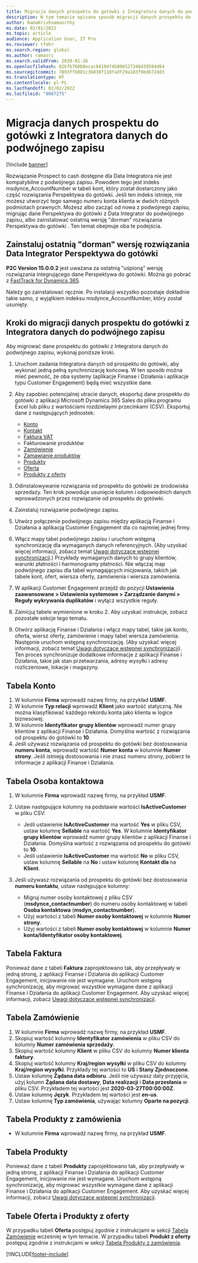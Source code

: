 ```yaml
---
title: Migracja danych prospektu do gotówki z Integratora danych do podwójnego zapisu
description: W tym temacie opisano sposób migracji danych prospektu do gotówki z Integratora danych do podwójnego zapisu.
author: RamaKrishnamoorthy
ms.date: 02/01/2022
ms.topic: article
audience: Application User, IT Pro
ms.reviewer: tfehr
ms.search.region: global
ms.author: ramasri
ms.search.validFrom: 2020-01-26
ms.openlocfilehash: 82bfb768b0ecac04184f4b806527346d39584d64
ms.sourcegitcommit: 7893ffb081c36838f110fadf29a183f9bdb72dd3
ms.translationtype: HT
ms.contentlocale: pl-PL
ms.lasthandoff: 02/02/2022
ms.locfileid: "8087275"
---
```

# <a name="migrate-prospect-to-cash-data-from-data-integrator-to-dual-write"></a>Migracja danych prospektu do gotówki z Integratora danych do podwójnego zapisu

[!include [banner](../../includes/banner.md)]

Rozwiązanie Prospect to cash dostępne dla Data Integratora nie jest kompatybilne z podwójnego zapisu. Powodem tego jest indeks msdynce_AccountNumber w tabeli kont, który został dostarczony jako część rozwiązania Perspektywa do gotówki. Jeśli ten indeks istnieje, nie możesz utworzyć tego samego numeru konta klienta w dwóch różnych podmiotach prawnych. Możesz albo zacząć od nowa z podwójnego zapisu, migrując dane Perspektywa do gotówki z Data Integrator do podwójnego zapisu, albo zainstalować ostatnią wersję "dorman" rozwiązania Perspektywa do gotówki . Ten temat obejmuje oba te podejścia.

## <a name="install-the-last-dorman-version-of-the-data-integrator-prospect-to-cash-solution"></a>Zainstaluj ostatnią "dorman" wersję rozwiązania Data Integrator Perspektywa do gotówki

**P2C Version 15.0.0.2** jest uważana za ostatnią "uśpioną" wersję rozwiązania integrującego dane Perspektywa do gotówki. Można go pobrać z [FastTrack for Dynamics 365](https://github.com/microsoft/Dynamics-365-FastTrack-Implementation-Assets/tree/master/Dual-write/P2C).

Należy go zainstalować ręcznie. Po instalacji wszystko pozostaje dokładnie takie samo, z wyjątkiem indeksu msdynce_AccountNumber, który został usunięty.

## <a name="steps-to-migrate-prospect-to-cash-data-from-data-integrator-to-dual-write"></a>Kroki do migracji danych prospektu do gotówki z Integratora danych do podwójnego zapisu

Aby migrować dane prospektu do gotówki z Integratora danych do podwójnego zapisu, wykonaj poniższe kroki.

1. Uruchom zadania Integratora danych od prospektu do gotówki, aby wykonać jedną pełną synchronizację końcową. W ten sposób można mieć pewność, że oba systemy (aplikacje Finanse i Działania i aplikacje typu Customer Engagement) będą mieć wszystkie dane.
2. Aby zapobiec potencjalnej utracie danych, eksportuj dane prospektu do gotówki z aplikacji Microsoft Dynamics 365 Sales do pliku programu Excel lub pliku z wartościami rozdzielaymi przecinkami (CSV). Eksportuj dane z następujących jednostek:

    - [Konto](#account-table)
    - [Kontakt](#contact-table)
    - [Faktura VAT](#invoice-table)
    - Fakturowanie produktów
    - [Zamówienie](#order-table)
    - [Zamawianie produktów](#order-products-table)
    - [Produkty](#products-table)
    - [Oferta](#quote-and-quote-product-tables)
    - [Produkty z oferty](#quote-and-quote-product-tables)

3. Odinstalowywanie rozwiązania od prospektu do gotówki ze środowiska sprzedaży. Ten krok powoduje usunięcie kolumn i odpowiednich danych wprowadzonych przez rozwiązanie od prospektu do gotówki.
4. Zainstaluj rozwiązanie podwójnego zapisu.
5. Utwórz połączenie podwójnego zapisu między aplikacją Finanse i Działania a aplikacją Customer Engagement dla co najmniej jednej firmy.
6. Włącz mapy tabel podwójnego zapisu i uruchom wstępną synchronizację dla wymaganych danych referencyjnych. (Aby uzyskać więcej informacji, zobacz temat [Uwagi dotyczące wstępnej synchronizacji](initial-sync-guidance.md).) Przykłady wymaganych danych to grupy klientów, warunki płatności i harmonogramy płatności. Nie włączaj map podwójnego zapisu dla tabel wymagających inicjowania, takich jak tabele kont, ofert, wiersza oferty, zamówienia i wiersza zamówienia.
7. W aplikacji Customer Engagement przejdź do pozycji **Ustawienia zaawansowane \> Ustawienia systemowe \> Zarządzanie danymi \> Reguły wykrywania duplikatów** i wyłącz wszystkie reguły.
8. Zainicjuj tabele wymienione w kroku 2. Aby uzyskać instrukcje, zobacz pozostałe sekcje tego tematu.
9. Otwórz aplikację Finanse i Działania i włącz mapy tabel, takie jak konto, oferta, wiersz oferty, zamówienie i mapy tabel wiersza zamówienia. Następnie uruchom wstępną synchronizację. (Aby uzyskać więcej informacji, zobacz temat [Uwagi dotyczące wstępnej synchronizacji](initial-sync-guidance.md)). Ten proces synchronizuje dodatkowe informacje z aplikacji Finanse i Działania, takie jak stan przetwarzania, adresy wysyłki i adresy rozliczeniowe, lokacje i magazyny.

## <a name="account-table"></a>Tabela Konto

1. W kolumnie **Firma** wprowadź nazwę firmy, na przykład **USMF**.
2. W kolumnie **Typ relacji** wprowadź **Klient** jako wartość statyczną. Nie można klasyfikować każdego rekordu konta jako klienta w logice biznesowej.
3. W kolumnie **Identyfikator grupy klientów** wprowadź numer grupy klientów z aplikacji Finanse i Działania. Domyślna wartość z rozwiązania od prospektu do gotówki to **10**.
4. Jeśli używasz rozwiązania od prospektu do gotówki bez dostosowania **numeru konta**, wprowadź wartość **Numer konta** w kolumnie **Numer strony**. Jeśli istnieją dostosowania i nie znasz numeru strony, pobierz te informacje z aplikacji Finanse i Działania.

## <a name="contact-table"></a>Tabela Osoba kontaktowa

1. W kolumnie **Firma** wprowadź nazwę firmy, na przykład **USMF**.
2. Ustaw następujące kolumny na podstawie wartości **IsActiveCustomer** w pliku CSV:

    - Jeśli ustawienie **IsActiveCustomer** ma wartość **Yes** w pliku CSV, ustaw kolumnę **Sellable** na wartość **Yes**. W kolumnie **Identyfikator grupy klientów** wprowadź numer grupy klientów z aplikacji Finanse i Działania. Domyślna wartość z rozwiązania od prospektu do gotówki to **10**.
    - Jeśli ustawienie **IsActiveCustomer** ma wartość **No** w pliku CSV, ustaw kolumnę **Sellable** na **No** i ustaw kolumnę **Kontakt dla** na **Klient**.

3. Jeśli używasz rozwiązania od prospektu do gotówki bez dostosowania **numeru kontaktu**, ustaw następujące kolumny:

    - Migruj numer osoby kontaktowej z pliku CSV (**msdynce\_contactnumber**) do numeru osoby kontaktowej w tabeli **Osoba kontaktowa** (**msdyn\_contactnumber**).
    - Użyj wartości z tabeli **Numer osoby kontaktowej** w kolumnie **Numer strony**.
    - Użyj wartości z tabeli **Numer osoby kontaktowej** w kolumnie **Numer konta/Identyfikator osoby kontaktowej**.

## <a name="invoice-table"></a>Tabela Faktura

Ponieważ dane z tabeli **Faktura** zaprojektowano tak, aby przepływały w jedną stronę, z aplikacji Finanse i Działania do aplikacji Customer Engagement, inicjowanie nie jest wymagane. Uruchom wstępną synchronizację, aby migrować wszystkie wymagane dane z aplikacji Finanse i Działania do aplikacji Customer Engagement. Aby uzyskać więcej informacji, zobacz [Uwagi dotyczące wstępnej synchronizacji](initial-sync-guidance.md).

## <a name="order-table"></a>Tabela Zamówienie

1. W kolumnie **Firma** wprowadź nazwę firmy, na przykład **USMF**.
2. Skopiuj wartość kolumny **Identyfikator zamówienia** w pliku CSV do kolumny **Numer zamówienia sprzedaży**.
3. Skopiuj wartość kolumny **Klient** w pliku CSV do kolumny **Numer klienta faktury**.
4. Skopiuj wartość kolumny **Kraj/region wysyłki** w pliku CSV do kolumny **Kraj/region wysyłki**. Przykłady tej wartości to **US** i **Stany Zjednoczone**.
5. Ustaw kolumnę **Żądana data odbioru**. Jeśli nie używasz daty przyjęcia, użyj kolumn **Żądana data dostawy**, **Data realizacji** i **Data przesłania** w pliku CSV. Przykładem tej wartości jest **2020-03-27T00:00:00Z**.
6. Ustaw kolumnę **Język**. Przykładem tej wartości jest **en-us**.
7. Ustaw kolumnę **Typ zamówienia**, używając kolumny **Oparte na pozycji**.

## <a name="order-products-table"></a>Tabela Produkty z zamówienia

- W kolumnie **Firma** wprowadź nazwę firmy, na przykład **USMF**.

## <a name="products-table"></a>Tabela Produkty

Ponieważ dane z tabeli **Produkty** zaprojektowano tak, aby przepływały w jedną stronę, z aplikacji Finanse i Działania do aplikacji Customer Engagement, inicjowanie nie jest wymagane. Uruchom wstępną synchronizację, aby migrować wszystkie wymagane dane z aplikacji Finanse i Działania do aplikacji Customer Engagement. Aby uzyskać więcej informacji, zobacz [Uwagi dotyczące wstępnej synchronizacji](initial-sync-guidance.md).

## <a name="quote-and-quote-product-tables"></a>Tabele Oferta i Produkty z oferty

W przypadku tabeli **Oferta** postępuj zgodnie z instrukcjami w sekcji [Tabela Zamówienie](#order-table) wcześniej w tym temacie. W przypadku tabeli **Produkt z oferty** postępuj zgodnie z instrukcjami w sekcji [Tabela Produkty z zamówienia](#order-products-table).


[!INCLUDE[footer-include](../../../../includes/footer-banner.md)]
